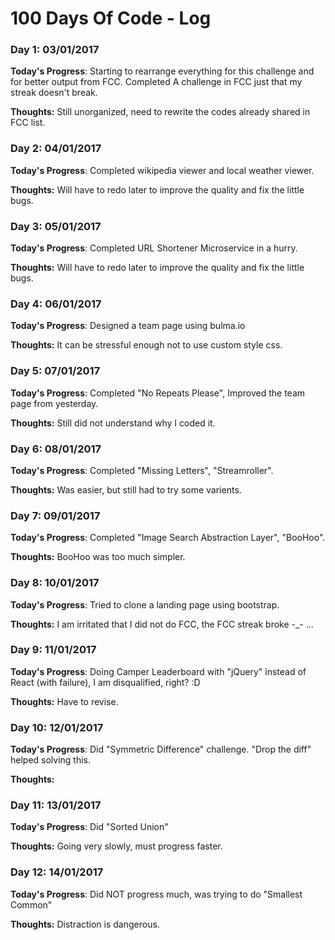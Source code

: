 # 100 Days Of Code - Log
<!--
### Day 1: 

**Today's Progress**: 

**Thoughts:** 

**Link to work:** 
-->

### Day 1: 03/01/2017

**Today's Progress**: Starting to rearrange everything for this challenge and for better output from FCC. Completed A challenge in FCC just that my streak doesn't break.

**Thoughts:** Still unorganized, need to rewrite the codes already shared in FCC list.

### Day 2: 04/01/2017

**Today's Progress**: Completed wikipedia viewer and local weather viewer.

**Thoughts:** Will have to redo later to improve the quality and fix the little bugs.

### Day 3: 05/01/2017

**Today's Progress**: Completed URL Shortener Microservice in a hurry.

**Thoughts:** Will have to redo later to improve the quality and fix the little bugs.

### Day 4: 06/01/2017

**Today's Progress**: Designed a team page using bulma.io

**Thoughts:** It can be stressful enough not to use custom style css.

### Day 5: 07/01/2017

**Today's Progress**: Completed "No Repeats Please", Improved the team page from yesterday. 

**Thoughts:** Still did not understand why I coded it.

### Day 6: 08/01/2017

**Today's Progress**: Completed "Missing Letters", "Streamroller".

**Thoughts:** Was easier, but still had to try some varients.

### Day 7: 09/01/2017

**Today's Progress**: Completed "Image Search Abstraction Layer", "BooHoo".

**Thoughts:** BooHoo was too much simpler.

### Day 8: 10/01/2017

**Today's Progress**: Tried to clone a landing page using bootstrap.

**Thoughts:** I am irritated that I did not do FCC, the FCC streak broke -_- ... 

### Day 9: 11/01/2017

**Today's Progress**: Doing Camper Leaderboard with "jQuery" instead of React (with failure), I am disqualified, right? :D

**Thoughts:** Have to revise.

### Day 10: 12/01/2017

**Today's Progress**: Did "Symmetric Difference" challenge. "Drop the diff" helped solving this.

**Thoughts:** 

### Day 11: 13/01/2017

**Today's Progress**: Did "Sorted Union"

**Thoughts:** Going very slowly, must progress faster.

### Day 12: 14/01/2017

**Today's Progress**: Did NOT progress much, was trying to do "Smallest Common"

**Thoughts:** Distraction is dangerous.